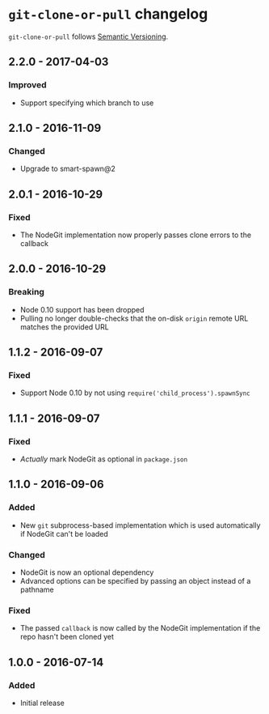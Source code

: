 # `git-clone-or-pull` changelog

`git-clone-or-pull` follows [Semantic Versioning][1].

## 2.2.0 - 2017-04-03

### Improved

* Support specifying which branch to use

## 2.1.0 - 2016-11-09

### Changed

* Upgrade to smart-spawn@2

## 2.0.1 - 2016-10-29

### Fixed

* The NodeGit implementation now properly passes clone errors to the callback

## 2.0.0 - 2016-10-29

### Breaking

* Node 0.10 support has been dropped
* Pulling no longer double-checks that the on-disk `origin` remote URL matches the provided URL

## 1.1.2 - 2016-09-07

### Fixed

* Support Node 0.10 by not using `require('child_process').spawnSync`

## 1.1.1 - 2016-09-07

### Fixed

* _Actually_ mark NodeGit as optional in `package.json`

## 1.1.0 - 2016-09-06

### Added

* New `git` subprocess-based implementation which is used automatically if NodeGit can't be loaded

### Changed

* NodeGit is now an optional dependency
* Advanced options can be specified by passing an object instead of a pathname

### Fixed

* The passed `callback` is now called by the NodeGit implementation if the repo hasn't been cloned yet

## 1.0.0 - 2016-07-14

### Added

* Initial release

 [1]: http://semver.org/
